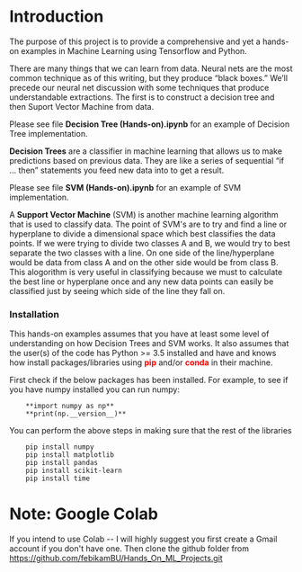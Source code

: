 # **Introduction**
The purpose of this project is to provide a comprehensive and yet a hands-on examples in Machine Learning using Tensorflow and Python.

There are many things that we can learn from data. Neural nets are the most common technique as of this writing, but they produce “black boxes.” We’ll precede our neural net discussion with some techniques that produce understandable extractions. The first  is to construct a decision tree and then Suport Vector Machine from data.

Please see file __**Decision Tree (Hands-on).ipynb**__ for an example of Decision Tree implementation.

**Decision Trees** are a classifier in machine learning that allows us to make predictions based on previous data. They are like a series of sequential “if … then” statements you feed new data into to get a result.

Please see file __**SVM (Hands-on).ipynb**__ for an example of SVM implementation.

A **Support Vector Machine** (SVM) is another machine learning algorithm that is used to classify data. The point of SVM's are to try and find a line or hyperplane to divide a dimensional space which best classifies the data points. If we were trying to divide two classes A and B, we would try to best separate the two classes with a line. On one side of the line/hyperplane would be data from class A and on the other side would be from class B. This alogorithm is very useful in classifying because we must to calculate the best line or hyperplane once and any new data points can easily be classified just by seeing which side of the line they fall on. 

### **Installation**
This hands-on examples assumes that you have at least some level of understanding on how Decision Trees and SVM works. It also assumes that the user(s) of the code has Python >= 3.5 installed and have and knows how install packages/libraries using <span style='color:red'> **__pip__** </span> and/or <span style='color:red'> **__conda__** </span>in their machine.

First check if the below packages has been installed. For example, to see if you have numpy installed you can run numpy:

```
    **import numpy as np**
    **print(np.__version__)**
```

You can perform the above steps in making sure that the rest of the libraries

```
    pip install numpy
    pip install matplotlib
    pip install pandas
    pip install scikit-learn
    pip install time
```

# Note: Google Colab
If you intend to use Colab -- I will highly suggest you first create a Gmail account if you don't have one. Then clone the github folder from https://github.com/febikamBU/Hands_On_ML_Projects.git